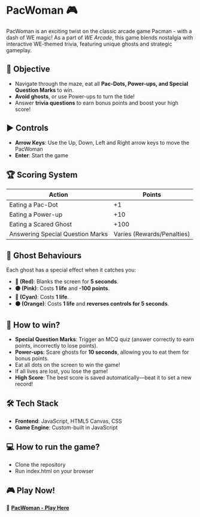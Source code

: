 # PacWoman 🎮

PacWoman is an exciting twist on the classic arcade game Pacman - with a dash of WE magic! As a part of *WE Arcade*, this game blends nostalgia with interactive WE-themed trivia, featuring unique ghosts and strategic gameplay.

## 🎯 Objective  
- Navigate through the maze, eat all **Pac-Dots, Power-ups, and Special Question Marks** to win.  
- **Avoid ghosts**, or use Power-ups to turn the tide!  
- Answer **trivia questions** to earn bonus points and boost your high score!  

## ▶ Controls  
- **Arrow Keys**: Use the Up, Down, Left and Right arrow keys to move the PacWoman 
- **Enter**: Start the game  

## 🏆 Scoring System  
| Action | Points |
|--------|--------|
| Eating a Pac-Dot | +1 |
| Eating a Power-up | +10 |
| Eating a Scared Ghost | +100 |
| Answering Special Question Marks | Varies (Rewards/Penalties) |

## 👻 Ghost Behaviours  
Each ghost has a special effect when it catches you:  
- **🔴 (Red)**: Blanks the screen for **5 seconds**.  
- **🟣 (Pink)**: Costs **1 life** and **-100 points**.  
- **🔵 (Cyan)**: Costs **1 life**.  
- **🟠 (Orange)**: Costs **1 life** and **reverses controls for 5 seconds**.  

## 🌟 How to win?  
- **Special Question Marks**: Trigger an MCQ quiz (answer correctly to earn points, incorrectly to lose points).  
- **Power-ups**: Scare ghosts for **10 seconds**, allowing you to eat them for bonus points.  
- Eat all dots on the screen to win the game!  
- If all lives are lost, you lose the game!
- **High Score**: The best score is saved automatically—beat it to set a new record!  

## 🛠 Tech Stack  
- **Frontend**: JavaScript, HTML5 Canvas, CSS   
- **Game Engine**: Custom-built in JavaScript  

## 💻 How to run the game?
- Clone the repository
- Run index.html on your browser

## 🎮 Play Now!  
🔗 **[PacWoman - Play Here](https://pac-woman.vercel.app/)**  

